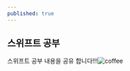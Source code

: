```yaml
---
published: true
---
```


## 스위프트 공부

스위프트 공부 내용을 공유 합니다!!!![coffee](https://user-images.githubusercontent.com/5723502/129854904-20369ec6-8cc0-4fd0-a84a-99e8c22510ad.jpg)

